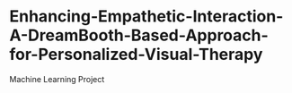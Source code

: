 # Enhancing-Empathetic-Interaction-A-DreamBooth-Based-Approach-for-Personalized-Visual-Therapy
Machine Learning Project
